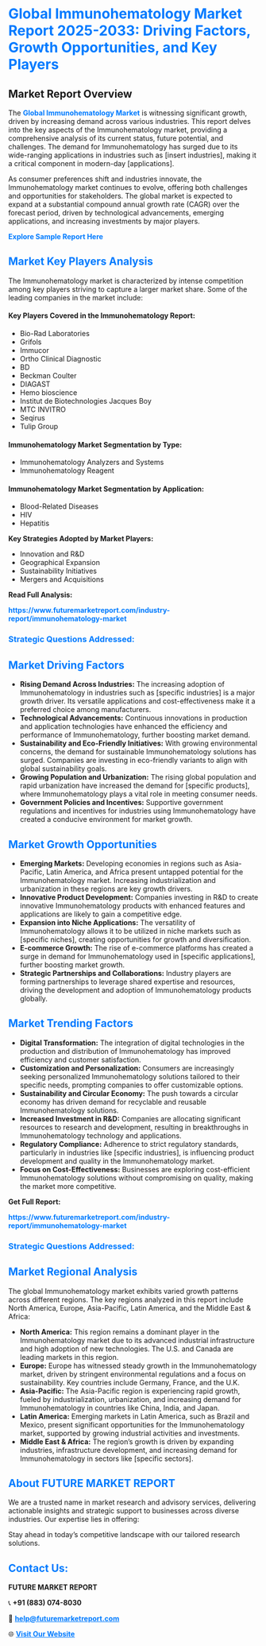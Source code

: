 <h1 style="color: #007BFF;">Global Immunohematology Market Report 2025-2033: Driving Factors, Growth Opportunities, and Key Players</h1>

<section id="overview">
<h2>Market Report Overview</h2>
<p>The <a href="https://www.futuremarketreport.com/industry-report/immunohematology-market" style="color: #007BFF; text-decoration: none;"><strong>Global Immunohematology Market</strong></a> is witnessing significant growth, driven by increasing demand across various industries. This report delves into the key aspects of the Immunohematology market, providing a comprehensive analysis of its current status, future potential, and challenges. The demand for Immunohematology has surged due to its wide-ranging applications in industries such as [insert industries], making it a critical component in modern-day [applications].</p>
<p>As consumer preferences shift and industries innovate, the Immunohematology market continues to evolve, offering both challenges and opportunities for stakeholders. The global market is expected to expand at a substantial compound annual growth rate (CAGR) over the forecast period, driven by technological advancements, emerging applications, and increasing investments by major players.</p>
</section>

<section id="overview">
<p><a href="https://www.futuremarketreport.com/request-sample/reportId=107475" style="color: #007BFF; text-decoration: none;"><strong>Explore Sample Report Here</strong></a></p>
</section>

<section id="key-players">
<h2 style="color: #007BFF;">Market Key Players Analysis</h2>
<p>The Immunohematology market is characterized by intense competition among key players striving to capture a larger market share. Some of the leading companies in the market include:</p>
<h4>Key Players Covered in the Immunohematology Report:</h4>
<ul><li>Bio-Rad Laboratories</li><li>Grifols</li><li>Immucor</li><li>Ortho Clinical Diagnostic</li><li>BD</li><li>Beckman Coulter</li><li>DIAGAST</li><li>Hemo bioscience</li><li>Institut de Biotechnologies Jacques Boy</li><li>MTC INVITRO</li><li>Seqirus</li><li>Tulip Group</li></ul>
<h4>Immunohematology Market Segmentation by Type:</h4>
<ul><li>Immunohematology Analyzers and Systems</li><li>Immunohematology Reagent</li></ul>

<h4>Immunohematology Market Segmentation by Application:</h4>
<ul><li>Blood-Related Diseases</li><li>HIV</li><li>Hepatitis</li></ul>
<p><strong>Key Strategies Adopted by Market Players:</strong></p>
<ul>
<li>Innovation and R&D</li>
<li>Geographical Expansion</li>
<li>Sustainability Initiatives</li>
<li>Mergers and Acquisitions</li>
</ul>
</section>

<section>
<p><strong>Read Full Analysis: </strong></p><a href="https://www.futuremarketreport.com/industry-report/immunohematology-market" style="color: #007BFF; text-decoration: none;"><strong>https://www.futuremarketreport.com/industry-report/immunohematology-market</strong></a>
<h3 style="color: #007BFF;">Strategic Questions Addressed:</h3>
</section>

<section id="driving-factors">
<h2 style="color: #007BFF;">Market Driving Factors</h2>
<ul>
<li><strong>Rising Demand Across Industries:</strong> The increasing adoption of Immunohematology in industries such as [specific industries] is a major growth driver. Its versatile applications and cost-effectiveness make it a preferred choice among manufacturers.</li>
<li><strong>Technological Advancements:</strong> Continuous innovations in production and application technologies have enhanced the efficiency and performance of Immunohematology, further boosting market demand.</li>
<li><strong>Sustainability and Eco-Friendly Initiatives:</strong> With growing environmental concerns, the demand for sustainable Immunohematology solutions has surged. Companies are investing in eco-friendly variants to align with global sustainability goals.</li>
<li><strong>Growing Population and Urbanization:</strong> The rising global population and rapid urbanization have increased the demand for [specific products], where Immunohematology plays a vital role in meeting consumer needs.</li>
<li><strong>Government Policies and Incentives:</strong> Supportive government regulations and incentives for industries using Immunohematology have created a conducive environment for market growth.</li>
</ul>
</section>

<section id="growth-opportunities">
<h2 style="color: #007BFF;">Market Growth Opportunities</h2>
<ul>
<li><strong>Emerging Markets:</strong> Developing economies in regions such as Asia-Pacific, Latin America, and Africa present untapped potential for the Immunohematology market. Increasing industrialization and urbanization in these regions are key growth drivers.</li>
<li><strong>Innovative Product Development:</strong> Companies investing in R&D to create innovative Immunohematology products with enhanced features and applications are likely to gain a competitive edge.</li>
<li><strong>Expansion into Niche Applications:</strong> The versatility of Immunohematology allows it to be utilized in niche markets such as [specific niches], creating opportunities for growth and diversification.</li>
<li><strong>E-commerce Growth:</strong> The rise of e-commerce platforms has created a surge in demand for Immunohematology used in [specific applications], further boosting market growth.</li>
<li><strong>Strategic Partnerships and Collaborations:</strong> Industry players are forming partnerships to leverage shared expertise and resources, driving the development and adoption of Immunohematology products globally.</li>
</ul>
</section>

<section id="trending-factors">
<h2 style="color: #007BFF;">Market Trending Factors</h2>
<ul>
<li><strong>Digital Transformation:</strong> The integration of digital technologies in the production and distribution of Immunohematology has improved efficiency and customer satisfaction.</li>
<li><strong>Customization and Personalization:</strong> Consumers are increasingly seeking personalized Immunohematology solutions tailored to their specific needs, prompting companies to offer customizable options.</li>
<li><strong>Sustainability and Circular Economy:</strong> The push towards a circular economy has driven demand for recyclable and reusable Immunohematology solutions.</li>
<li><strong>Increased Investment in R&D:</strong> Companies are allocating significant resources to research and development, resulting in breakthroughs in Immunohematology technology and applications.</li>
<li><strong>Regulatory Compliance:</strong> Adherence to strict regulatory standards, particularly in industries like [specific industries], is influencing product development and quality in the Immunohematology market.</li>
<li><strong>Focus on Cost-Effectiveness:</strong> Businesses are exploring cost-efficient Immunohematology solutions without compromising on quality, making the market more competitive.</li>
</ul>
</section>

<section>
<p><strong>Get Full Report: </strong></p><a href="https://www.futuremarketreport.com/industry-report/immunohematology-market" style="color: #007BFF; text-decoration: none;"><strong>https://www.futuremarketreport.com/industry-report/immunohematology-market</strong></a>
<h3 style="color: #007BFF;">Strategic Questions Addressed:</h3>
</section>


<section id="regional-analysis">
<h2 style="color: #007BFF;">Market Regional Analysis</h2>
<p>The global Immunohematology market exhibits varied growth patterns across different regions. The key regions analyzed in this report include North America, Europe, Asia-Pacific, Latin America, and the Middle East & Africa:</p>
<ul>
<li><strong>North America:</strong> This region remains a dominant player in the Immunohematology market due to its advanced industrial infrastructure and high adoption of new technologies. The U.S. and Canada are leading markets in this region.</li>
<li><strong>Europe:</strong> Europe has witnessed steady growth in the Immunohematology market, driven by stringent environmental regulations and a focus on sustainability. Key countries include Germany, France, and the U.K.</li>
<li><strong>Asia-Pacific:</strong> The Asia-Pacific region is experiencing rapid growth, fueled by industrialization, urbanization, and increasing demand for Immunohematology in countries like China, India, and Japan.</li>
<li><strong>Latin America:</strong> Emerging markets in Latin America, such as Brazil and Mexico, present significant opportunities for the Immunohematology market, supported by growing industrial activities and investments.</li>
<li><strong>Middle East & Africa:</strong> The region’s growth is driven by expanding industries, infrastructure development, and increasing demand for Immunohematology in sectors like [specific sectors].</li>
</ul>
</section>

<footer>
<h2 style="color: #007BFF;">About FUTURE MARKET REPORT</h2>
<p>We are a trusted name in market research and advisory services, delivering actionable insights and strategic support to businesses across diverse industries. Our expertise lies in offering:</p>

<p>Stay ahead in today’s competitive landscape with our tailored research solutions.</p>

<h2 style="color: #007BFF;">Contact Us:</h2>
<p><strong>FUTURE MARKET REPORT</strong></p>
<p>📞 <strong>+91 (883) 074-8030</strong></p>
<p>📧 <strong><a href="mailto:help@futuremarketreport.com" style="color: #007BFF;">help@futuremarketreport.com</a></strong></p>
<p>🌐 <strong><a href="https://www.futuremarketreport.com/" style="color: #007BFF;">Visit Our Website</a></strong></p>
</footer>